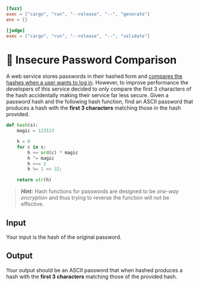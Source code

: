 ```toml
[fuzz]
exec = ["cargo", "run", "--release", "--", "generate"]
env = {}

[judge]
exec = ["cargo", "run", "--release", "--", "validate"]
```

# 🔐 Insecure Password Comparison
A web service stores passwords in their hashed form and [compares the hashes when a user wants to log in](https://en.wikipedia.org/wiki/Cryptographic_hash_function#Password_verification). However, to improve performance the developers of this service decided to only compare the first 3 characters of the hash accidentally making their service far less secure. Given a password hash and the following hash function, find an ASCII password that produces a hash with the **first 3 characters** matching those in the hash provided.

```python
def hash(s):
    magic = 123123

    h = 0
    for c in s:
        h += ord(c) * magic
        h ^= magic
        h <<= 2 
        h %= 1 << 32;

    return str(h)
```

> ***Hint:*** Hash functions for passwords are designed to be *one-way encryption* and thus trying to reverse the function will not be effective.

## Input
Your input is the hash of the original password.

## Output
Your output should be an ASCII password that when hashed produces a hash with the **first 3 characters** matching those of the provided hash.
